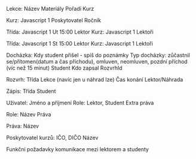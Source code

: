 Lekce:
 Název
 Materiály
 Pořadí
 Kurz

Kurz: Javascript 1
 Poskytovatel
 Ročník

Třída: Javascript 1 Ut 15:00 Lektor
 Kurz: Javascript 1
 Lektoři

Třída: Javascript 1 St 15:00 Lektor
 Kurz: Javascript 1
 Lektoři

Docházka:
 Kdy student přišel - spíš do poznámky
 Typ docházky: zůčastnil se/přítomen(datum a čas příchodu), omluven,
  neomluven, pozdní příchod (víc než 15 minut)
 Student
 Kdo zapsal
 RozvrhId

Rozvrh:
 Třída
 Lekce (navíc jen u náhrad lze)
 Čas konání
 Lektor/Náhrada

Zápis:
 Třída
 Student

Uživatel:
 Jméno a příjmení
 Role: Lektor, Student
 Extra práva

Role:
 Název
 Práva

Práva:
 Název

Poskytovatel kurzů:
 IČO, DIČO
 Název

Funkční požadavky komunikace mezi lektorem a studenty